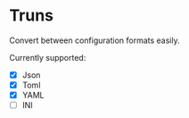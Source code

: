 # Truns

Convert between configuration formats easily.  

Currently supported:

- [X] Json
- [X] Toml
- [X] YAML
- [ ] INI
